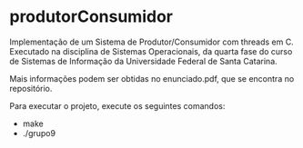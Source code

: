 # produtorConsumidor
Implementação de um Sistema de Produtor/Consumidor com threads em C.
Executado na disciplina de Sistemas Operacionais, da quarta fase do 
curso de Sistemas de Informação da Universidade Federal de Santa Catarina. 

Mais informações podem ser obtidas no enunciado.pdf, que se encontra no repositório.

Para executar o projeto, execute os seguintes comandos:

- make
- ./grupo9


